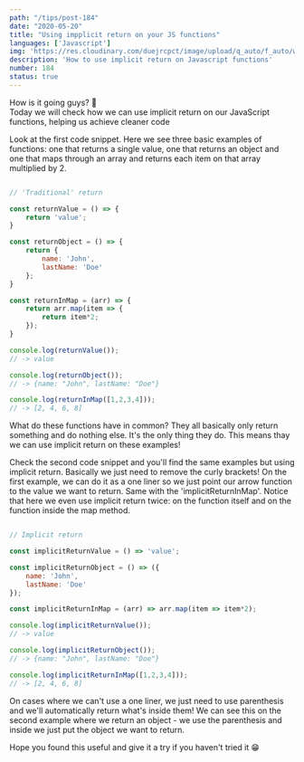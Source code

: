 ```yaml
---
path: "/tips/post-184"
date: "2020-05-20"
title: "Using impplicit return on your JS functions"
languages: ['Javascript']
img: 'https://res.cloudinary.com/duejrcpct/image/upload/q_auto/f_auto/w_1000/v1589989327/tips/184-1_wesuv3.png'
description: 'How to use implicit return on Javascript functions'
number: 184
status: true
---
```


How is it going guys? 🤗  
Today we will check how we can use implicit return on our JavaScript functions, helping us achieve cleaner code 

Look at the first code snippet. Here we see three basic examples of functions: one that returns a single value, one that returns an object and one that maps through an array and returns each item on that array multiplied by 2.

```javascript

// 'Traditional' return

const returnValue = () => {
    return 'value';
}

const returnObject = () => {
    return {
        name: 'John',
        lastName: 'Doe'
    };
}

const returnInMap = (arr) => {
    return arr.map(item => {
        return item*2;
    });
}

console.log(returnValue());
// -> value

console.log(returnObject());
// -> {name: "John", lastName: "Doe"}

console.log(returnInMap([1,2,3,4]));
// -> [2, 4, 6, 8]

```

What do these functions have in common? They all basically only return something and do nothing else. It's the only thing they do. This means thay we can use implicit return on these examples!

Check the second code snippet and you'll find the same examples but using implicit return. Basically we just need to remove the curly brackets! On the first example, we can do it as a one liner so we just point our arrow function to the value we want to return. Same with the 'implicitReturnInMap'. Notice that here we even use implicit return twice: on the function itself and on the function inside the map method.

```javascript

// Implicit return

const implicitReturnValue = () => 'value';

const implicitReturnObject = () => ({
    name: 'John',
    lastName: 'Doe'
});

const implicitReturnInMap = (arr) => arr.map(item => item*2);

console.log(implicitReturnValue());
// -> value

console.log(implicitReturnObject());
// -> {name: "John", lastName: "Doe"}

console.log(implicitReturnInMap([1,2,3,4]));
// -> [2, 4, 6, 8]

```

On cases where we can't use a one liner, we just need to use parenthesis and we'll automatically return what's inside them! We can see this on the second example where we return an object - we use the parenthesis and inside we just put the object we want to return.

Hope you found this useful and give it a try if you haven't tried it 😁